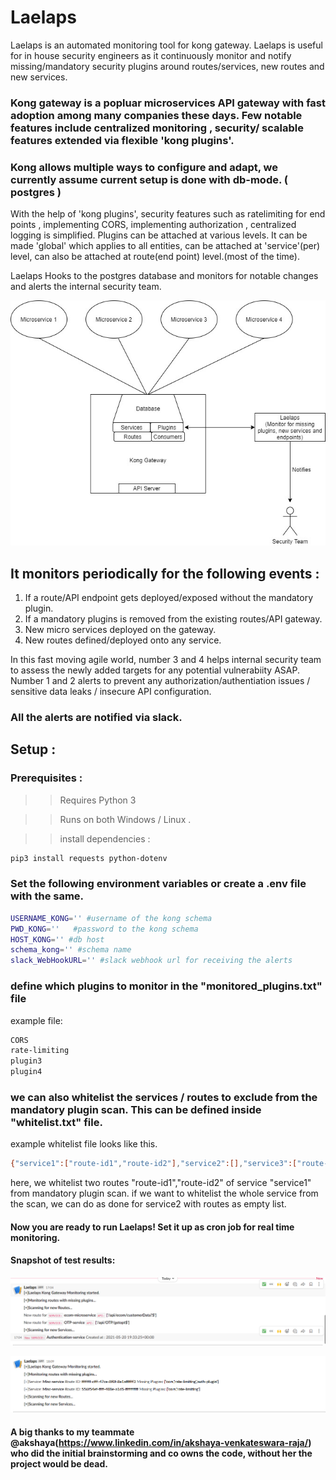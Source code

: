# Laelaps
Laelaps is an automated monitoring tool for kong gateway. Laelaps is useful for in house security engineers as it continuously monitor and notify missing/mandatory security plugins around routes/services, new routes and new services. 

### Kong gateway is a popluar microservices API gateway with fast adoption among many companies these days. Few notable features include centralized monitoring , security/ scalable features extended via flexible 'kong plugins'.

### Kong allows multiple ways to configure and adapt, we currently assume current setup is done with db-mode. ( postgres )

 With the help of 'kong plugins', security features such as ratelimiting for end points , implementing CORS, implementing authorization , centralized logging is simplified. Plugins can be attached at various levels. It can be made 'global' which applies to all entities, can be attached at 'service'(per) level, can also be attached at route(end point) level.(most of the time). 
 
 Laelaps Hooks to the postgres database and monitors for notable changes and alerts the internal security team.
 
 ![Laelaps](/images/LaelapsArch.jpg)
 
 
 ## It monitors periodically for the following events :
 
 1. If a route/API endpoint gets deployed/exposed without the mandatory plugin.
 2. If a mandatory plugins is removed from the existing routes/API gateway.
 3. New micro services deployed on the gateway.
 4. New routes defined/deployed onto any service.

In this fast moving agile world, number 3 and 4 helps internal security team to assess the newly added targets for any potential vulnerabiity ASAP. Number 1 and 2 alerts to prevent any authorization/authentiation issues / sensitive data leaks / insecure API configuration.

### All the alerts are notified via slack. 

## Setup :

### Prerequisites :

>> Requires Python 3

>> Runs on both Windows / Linux .

>> install dependencies :
```bash
pip3 install requests python-dotenv
```

### Set the following environment variables  or create a .env file with the same.
```bash
USERNAME_KONG='' #username of the kong schema
PWD_KONG=''   #password to the kong schema
HOST_KONG='' #db host
schema_kong='' #schema name
slack_WebHookURL='' #slack webhook url for receiving the alerts
```
### define which plugins to monitor in the "monitored_plugins.txt" file
example file: 
```bash
CORS
rate-limiting
plugin3
plugin4
```
### we can also whitelist the services / routes to exclude from the mandatory plugin scan. This can be defined inside "whitelist.txt" file.
example whitelist file looks like this.
```bash
{"service1":["route-id1","route-id2"],"service2":[],"service3":["route-id3"]}
```
here, we whitelist two routes "route-id1","route-id2" of service "service1" from mandatory plugin scan. if we want to whitelist the whole service from the scan, we can do as done for service2 with routes as empty list.

#### Now you are ready to run Laelaps! Set it up as cron job for real time monitoring.

#### Snapshot of test results:

![Laelaps](/images/Laelaps4.PNG)

![Laelaps](/images/Laelaps5.PNG)

#### A big thanks to my teammate @akshaya(https://www.linkedin.com/in/akshaya-venkateswara-raja/) who did the initial brainstorming and co owns the code, without her the project would be dead.

